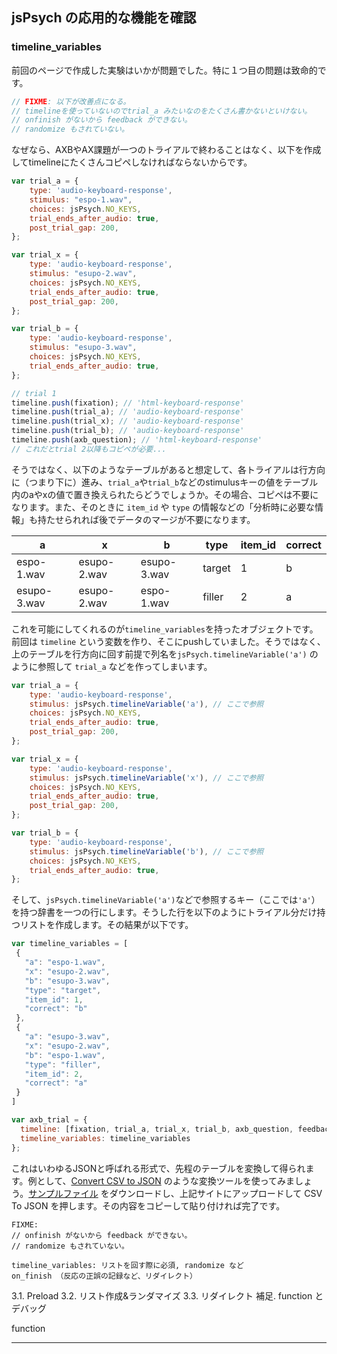 ## jsPsych の応用的な機能を確認

### timeline_variables

前回のページで作成した実験はいかが問題でした。特に１つ目の問題は致命的です。

```js
// FIXME: 以下が改善点になる。
// timelineを使っていないのでtrial_a みたいなのをたくさん書かないといけない。
// onfinish がないから feedback ができない。
// randomize もされていない。
```

なぜなら、AXBやAX課題が一つのトライアルで終わることはなく、以下を作成してtimelineにたくさんコピペしなければならないからです。

```js
var trial_a = {
    type: 'audio-keyboard-response',
    stimulus: "espo-1.wav",
    choices: jsPsych.NO_KEYS,
    trial_ends_after_audio: true,
    post_trial_gap: 200,
};

var trial_x = {
    type: 'audio-keyboard-response',
    stimulus: "esupo-2.wav",
    choices: jsPsych.NO_KEYS,
    trial_ends_after_audio: true,
    post_trial_gap: 200,
};

var trial_b = {
    type: 'audio-keyboard-response',
    stimulus: "esupo-3.wav",
    choices: jsPsych.NO_KEYS,
    trial_ends_after_audio: true,
};

// trial 1
timeline.push(fixation); // 'html-keyboard-response'
timeline.push(trial_a); // 'audio-keyboard-response'
timeline.push(trial_x); // 'audio-keyboard-response'
timeline.push(trial_b); // 'audio-keyboard-response'
timeline.push(axb_question); // 'html-keyboard-response'
// これだとtrial 2以降もコピペが必要...
```

<!--https://www.tablesgenerator.com/markdown_tables-->
そうではなく、以下のようなテーブルがあると想定して、各トライアルは行方向に（つまり下に）進み、`trial_a`や`trial_b`などのstimulusキーの値をテーブル内のaやxの値で置き換えられたらどうでしょうか。その場合、コピペは不要になります。また、そのときに `item_id` や `type` の情報などの「分析時に必要な情報」も持たせられれば後でデータのマージが不要になります。

| a           | x           | b           | type   | item_id | correct |
|-------------|-------------|-------------|--------|---------|---------|
| espo-1.wav  | esupo-2.wav | esupo-3.wav | target | 1       | b       |
| esupo-3.wav | esupo-2.wav | espo-1.wav  | filler | 2       | a       |

これを可能にしてくれるのが`timeline_variables`を持ったオブジェクトです。前回は `timeline` という変数を作り、そこにpushしていました。そうではなく、上のテーブルを行方向に回す前提で列名を`jsPsych.timelineVariable('a')` のように参照して `trial_a` などを作ってしまいます。

```js
var trial_a = {
    type: 'audio-keyboard-response',
    stimulus: jsPsych.timelineVariable('a'), // ここで参照
    choices: jsPsych.NO_KEYS,
    trial_ends_after_audio: true,
    post_trial_gap: 200,
};

var trial_x = {
    type: 'audio-keyboard-response',
    stimulus: jsPsych.timelineVariable('x'), // ここで参照
    choices: jsPsych.NO_KEYS,
    trial_ends_after_audio: true,
    post_trial_gap: 200,
};

var trial_b = {
    type: 'audio-keyboard-response',
    stimulus: jsPsych.timelineVariable('b'), // ここで参照
    choices: jsPsych.NO_KEYS,
    trial_ends_after_audio: true,
};
```

そして、`jsPsych.timelineVariable('a')`などで参照するキー（ここでは`'a'`）を持つ辞書を一つの行にします。そうした行を以下のようにトライアル分だけ持つリストを作成します。その結果が以下です。

```js
var timeline_variables = [
 {
   "a": "espo-1.wav",
   "x": "esupo-2.wav",
   "b": "esupo-3.wav",
   "type": "target",
   "item_id": 1,
   "correct": "b"
 },
 {
   "a": "esupo-3.wav",
   "x": "esupo-2.wav",
   "b": "espo-1.wav",
   "type": "filler",
   "item_id": 2,
   "correct": "a"
 }
]

var axb_trial = {
  timeline: [fixation, trial_a, trial_x, trial_b, axb_question, feedback],
  timeline_variables: timeline_variables
};
```

これはいわゆるJSONと呼ばれる形式で、先程のテーブルを変換して得られます。例として、[Convert CSV to JSON](https://www.convertcsv.com/csv-to-json.htm) のような変換ツールを使ってみましょう。[サンプルファイル](./axb.csv) をダウンロードし、上記サイトにアップロードして CSV To JSON を押します。その内容をコピーして貼り付ければ完了です。

```
FIXME: 
// onfinish がないから feedback ができない。
// randomize もされていない。

timeline_variables: リストを回す際に必須, randomize など
on_finish （反応の正誤の記録など、リダイレクト）
```

3.1. Preload
3.2. リスト作成&ランダマイズ
3.3. リダイレクト
補足. function と デバッグ


function

---

